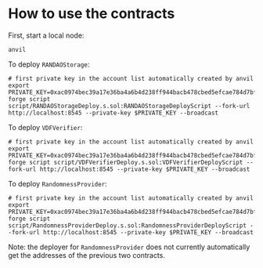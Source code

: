 # How to use the contracts
First, start a local node:
```
anvil
```
To deploy `RANDAOStorage`:
```
# first private key in the account list automatically created by anvil
export PRIVATE_KEY=0xac0974bec39a17e36ba4a6b4d238ff944bacb478cbed5efcae784d7bf4f2ff80
forge script script/RANDAOStorageDeploy.s.sol:RANDAOStorageDeployScript --fork-url http://localhost:8545 --private-key $PRIVATE_KEY --broadcast
```

To deploy `VDFVerifier`:
```
# first private key in the account list automatically created by anvil
export PRIVATE_KEY=0xac0974bec39a17e36ba4a6b4d238ff944bacb478cbed5efcae784d7bf4f2ff80
forge script script/VDFVerifierDeploy.s.sol:VDFVerifierDeployScript --fork-url http://localhost:8545 --private-key $PRIVATE_KEY --broadcast
```

To deploy `RandomnessProvider`:
```
# first private key in the account list automatically created by anvil
export PRIVATE_KEY=0xac0974bec39a17e36ba4a6b4d238ff944bacb478cbed5efcae784d7bf4f2ff80
forge script script/RandomnessProviderDeploy.s.sol:RandomnessProviderDeployScript --fork-url http://localhost:8545 --private-key $PRIVATE_KEY --broadcast
```
Note: the deployer for `RandomnessProvider` does not currently automatically get the addresses of the previous two contracts.